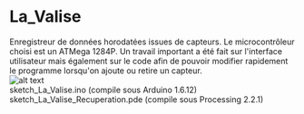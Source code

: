 # La_Valise
Enregistreur de données horodatées issues de capteurs. Le microcontrôleur choisi est un ATMega 1284P. Un travail important a été fait sur l'interface utilisateur mais également sur le code afin de pouvoir modifier rapidement le programme lorsqu'on ajoute ou retire un capteur.<br>
![alt text](http://entropie.org/3615/wp-content/uploads/2019/05/DSC_8830-2000x1328.jpg)
<br>
sketch_La_Valise.ino (compile sous Arduino 1.6.12)<br>
sketch_La_Valise_Recuperation.pde (compile sous Processing 2.2.1)
